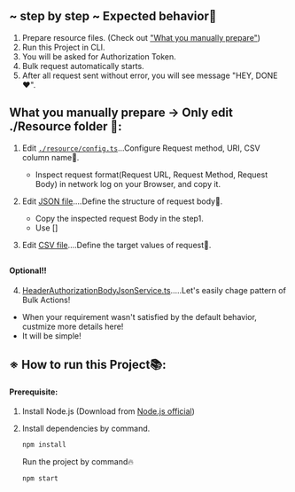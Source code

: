 ## ~ step by step ~ Expected behavior📝
1. Prepare resource files. (Check out ["What you manually prepare"](https://github.com/hibiki-shibata/bulk-action-for-daily-task-automation/blob/main/README.md#what-you-manually-prepare))
2. Run this Project in CLI.
3. You will be asked for Authorization Token.
4. Bulk request automatically starts.
5. After all request sent without error, you will see message "HEY, DONE❤️".



##



## What you manually prepare -> Only edit ./Resource folder 📝:

1. Edit [`./resource/config.ts`](https://github.com/hibiki-shibata/bulk-action-for-daily-task-automation/blob/main/resource/config.ts)...Configure Request method, URI, CSV column name🔧.
   - Inspect request format(Request URL, Request Method, Request Body) in network log on your Browser, and copy it.

2. Edit [JSON file](https://github.com/hibiki-shibata/bulk-action-for-daily-task-automation/blob/main/resource/request-body.json)....Define the structure of request body📝.
   - Copy the inspected request Body in the step1.
   - Use [<Your CSV column name>]
   
3. Edit [CSV file](https://github.com/hibiki-shibata/bulk-action-for-daily-task-automation/blob/main/resource/target-values.csv)....Define the target values of request📝.

##

#### Optional‼️
4. [HeaderAuthorizationBodyJsonService.ts](https://github.com/hibiki-shibata/bulk-action-for-daily-task-automation/blob/main/src/service/headerAuthorizationBodyJsonService.ts).....Let's easily chage pattern of Bulk Actions!
- When your requirement wasn't satisfied by the default behavior, custmize more details here!
- It will be simple!



##


##  ※ How to run this Project📚:
#### Prerequisite:
1. Install Node.js (Download from [Node.js official](https://nodejs.org/en/download))
2. Install dependencies by command.
    ```bash 
    npm install
    ```
    
    Run the project by command🔥
    ```bash
    npm start
    ```







